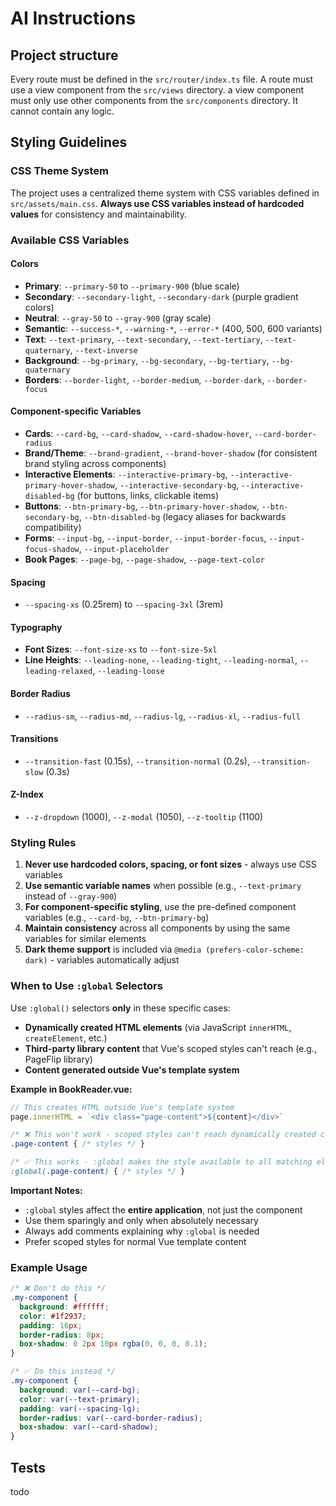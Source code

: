 # AI Instructions

## Project structure
Every route must be defined in the `src/router/index.ts` file.
A route must use a view component from the `src/views` directory.
a view component must only use other components from the `src/components` directory. It cannot contain any logic.

## Styling Guidelines

### CSS Theme System
The project uses a centralized theme system with CSS variables defined in `src/assets/main.css`. **Always use CSS variables instead of hardcoded values** for consistency and maintainability.

### Available CSS Variables

#### Colors
- **Primary**: `--primary-50` to `--primary-900` (blue scale)
- **Secondary**: `--secondary-light`, `--secondary-dark` (purple gradient colors)
- **Neutral**: `--gray-50` to `--gray-900` (gray scale)
- **Semantic**: `--success-*`, `--warning-*`, `--error-*` (400, 500, 600 variants)
- **Text**: `--text-primary`, `--text-secondary`, `--text-tertiary`, `--text-quaternary`, `--text-inverse`
- **Background**: `--bg-primary`, `--bg-secondary`, `--bg-tertiary`, `--bg-quaternary`
- **Borders**: `--border-light`, `--border-medium`, `--border-dark`, `--border-focus`

#### Component-specific Variables
- **Cards**: `--card-bg`, `--card-shadow`, `--card-shadow-hover`, `--card-border-radius`
- **Brand/Theme**: `--brand-gradient`, `--brand-hover-shadow` (for consistent brand styling across components)
- **Interactive Elements**: `--interactive-primary-bg`, `--interactive-primary-hover-shadow`, `--interactive-secondary-bg`, `--interactive-disabled-bg` (for buttons, links, clickable items)
- **Buttons**: `--btn-primary-bg`, `--btn-primary-hover-shadow`, `--btn-secondary-bg`, `--btn-disabled-bg` (legacy aliases for backwards compatibility)
- **Forms**: `--input-bg`, `--input-border`, `--input-border-focus`, `--input-focus-shadow`, `--input-placeholder`
- **Book Pages**: `--page-bg`, `--page-shadow`, `--page-text-color`

#### Spacing
- `--spacing-xs` (0.25rem) to `--spacing-3xl` (3rem)

#### Typography
- **Font Sizes**: `--font-size-xs` to `--font-size-5xl`
- **Line Heights**: `--leading-none`, `--leading-tight`, `--leading-normal`, `--leading-relaxed`, `--leading-loose`

#### Border Radius
- `--radius-sm`, `--radius-md`, `--radius-lg`, `--radius-xl`, `--radius-full`

#### Transitions
- `--transition-fast` (0.15s), `--transition-normal` (0.2s), `--transition-slow` (0.3s)

#### Z-Index
- `--z-dropdown` (1000), `--z-modal` (1050), `--z-tooltip` (1100)

### Styling Rules
1. **Never use hardcoded colors, spacing, or font sizes** - always use CSS variables
2. **Use semantic variable names** when possible (e.g., `--text-primary` instead of `--gray-900`)
3. **For component-specific styling**, use the pre-defined component variables (e.g., `--card-bg`, `--btn-primary-bg`)
4. **Maintain consistency** across all components by using the same variables for similar elements
5. **Dark theme support** is included via `@media (prefers-color-scheme: dark)` - variables automatically adjust

### When to Use `:global` Selectors
Use `:global()` selectors **only** in these specific cases:
- **Dynamically created HTML elements** (via JavaScript `innerHTML`, `createElement`, etc.)
- **Third-party library content** that Vue's scoped styles can't reach (e.g., PageFlip library)
- **Content generated outside Vue's template system**

**Example in BookReader.vue:**
```javascript
// This creates HTML outside Vue's template system
page.innerHTML = `<div class="page-content">${content}</div>`
```
```css
/* ❌ This won't work - scoped styles can't reach dynamically created content */
.page-content { /* styles */ }

/* ✅ This works - :global makes the style available to all matching elements */
:global(.page-content) { /* styles */ }
```

**Important Notes:**
- `:global` styles affect the **entire application**, not just the component
- Use them sparingly and only when absolutely necessary
- Always add comments explaining why `:global` is needed
- Prefer scoped styles for normal Vue template content

### Example Usage
```css
/* ❌ Don't do this */
.my-component {
  background: #ffffff;
  color: #1f2937;
  padding: 16px;
  border-radius: 8px;
  box-shadow: 0 2px 10px rgba(0, 0, 0, 0.1);
}

/* ✅ Do this instead */
.my-component {
  background: var(--card-bg);
  color: var(--text-primary);
  padding: var(--spacing-lg);
  border-radius: var(--card-border-radius);
  box-shadow: var(--card-shadow);
}
```

## Tests
todo
